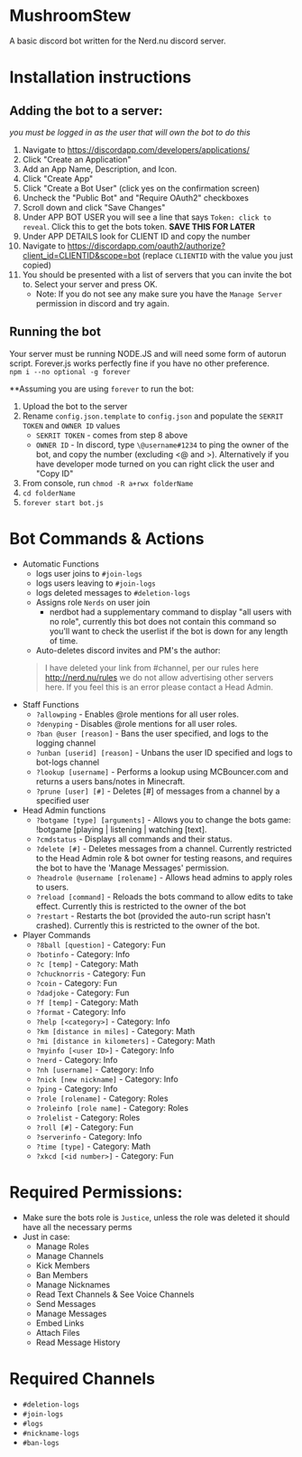 # MushroomStew

A basic discord bot written for the Nerd.nu discord server.

# Installation instructions

## Adding the bot to a server:
*you must be logged in as the user that will own the bot to do this*  
1. Navigate to https://discordapp.com/developers/applications/
2. Click "Create an Application"
3. Add an App Name, Description, and Icon. 
4. Click "Create App"
5. Click "Create a Bot User" (click yes on the confirmation screen)
6. Uncheck the "Public Bot" and "Require OAuth2" checkboxes
7. Scroll down and click "Save Changes"
8. Under APP BOT USER you will see a line that says `Token: click to reveal`. Click this to get the bots token. **SAVE THIS FOR LATER**
9. Under APP DETAILS look for CLIENT ID and copy the number
10. Navigate to https://discordapp.com/oauth2/authorize?client_id=CLIENTID&scope=bot (replace `CLIENTID` with the value you just copied)
11. You should be presented with a list of servers that you can invite the bot to. Select your server and press OK. 
    * Note: If you do not see any make sure you have the `Manage Server` permission in discord and try again.

## Running the bot
Your server must be running NODE.JS and will need some form of autorun script. Forever.js works perfectly fine if you have no other preference.   
`npm i --no optional -g forever` 

**Assuming you are using `forever` to run the bot:  
1. Upload the bot to the server
2. Rename `config.json.template` to `config.json` and populate the `SEKRIT TOKEN` and `OWNER ID` values
    * `SEKRIT TOKEN` - comes from step 8 above
    * `OWNER ID` - In discord, type `\@username#1234` to ping the owner of the bot, and copy the number (excluding <@ and >). Alternatively if you have developer mode turned on you can right click the user and "Copy ID"
2. From console, run `chmod -R a+rwx folderName`
3. `cd folderName`
4. `forever start bot.js`

# Bot Commands & Actions

* Automatic Functions
    * logs user joins to `#join-logs`
    * logs users leaving to `#join-logs`
    * logs deleted messages to `#deletion-logs`
    * Assigns role `Nerds` on user join
        * nerdbot had a supplementary command to display "all users with no role", currently this bot does not contain this command so you'll want to check the userlist if the bot is down for any length of time.
    * Auto-deletes discord invites and PM's the author: 
    >I have deleted your link from #channel, per our rules here http://nerd.nu/rules we do not allow advertising other servers here. If you feel this is an error please contact a Head Admin.
* Staff Functions
    * `?allowping` - Enables @role mentions for all user roles.
    * `?denyping` - Disables @role mentions for all user roles.
    * `?ban @user [reason]` - Bans the user specified, and logs to the logging channel
    * `?unban [userid] [reason]` - Unbans the user ID specified and logs to bot-logs channel
    * `?lookup [username]` - Performs a lookup using MCBouncer.com and returns a users bans/notes in Minecraft.
    * `?prune [user] [#]` - Deletes [#] of messages from a channel by a specified user
* Head Admin functions
    * `?botgame [type] [arguments]` - Allows you to change the bots game: !botgame [playing | listening | watching [text].
    * `?cmdstatus` - Displays all commands and their status.
    * `?delete [#]` - Deletes messages from a channel. Currently restricted to the Head Admin role & bot owner for testing reasons, and requires the bot to have the 'Manage Messages' permission.
    * `?headrole @username [rolename]` - Allows head admins to apply roles to users.
    * `?reload [command]` - Reloads the bots command to allow edits to take effect. Currently this is restricted to the owner of the bot
    * `?restart` - Restarts the bot (provided the auto-run script hasn't crashed). Currently this is restricted to the owner of the bot.
* Player Commands
    * `?8ball [question]` - Category: Fun
    * `?botinfo` - Category: Info
    * `?c [temp]` - Category: Math
    * `?chucknorris` - Category: Fun
    * `?coin` - Category: Fun
    * `?dadjoke` - Category: Fun
    * `?f [temp]` - Category: Math
    * `?format` - Category: Info
    * `?help [<category>]` - Category: Info
    * `?km [distance in miles]` - Category: Math
    * `?mi [distance in kilometers]` - Category: Math
    * `?myinfo [<user ID>]` - Category: Info
    * `?nerd` - Category: Info
    * `?nh [username]` - Category: Info
    * `?nick [new nickname]` - Category: Info
    * `?ping` - Category: Info
    * `?role [rolename]` - Category: Roles
    * `?roleinfo [role name]` - Category: Roles
    * `?rolelist` - Category: Roles
    * `?roll [#]` - Category: Fun
    * `?serverinfo` - Category: Info
    * `?time [type]` - Category: Math
    * `?xkcd [<id number>]` - Category: Fun

# Required Permissions:
* Make sure the bots role is `Justice`, unless the role was deleted it should have all the necessary perms
* Just in case:
    * Manage Roles
    * Manage Channels
    * Kick Members
    * Ban Members
    * Manage Nicknames
    * Read Text Channels & See Voice Channels
    * Send Messages
    * Manage Messages
    * Embed Links
    * Attach Files
    * Read Message History

# Required Channels
* `#deletion-logs`
* `#join-logs`
* `#logs`
* `#nickname-logs`
* `#ban-logs`